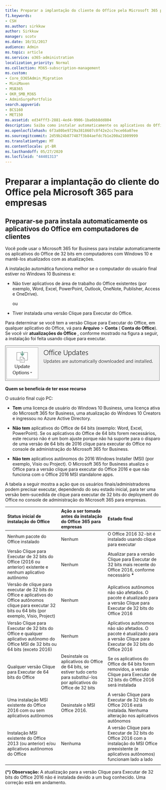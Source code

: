 ```yaml
---
title: Preparar a implantação do cliente do Office pela Microsoft 365 para empresas
f1.keywords:
- CSH
ms.author: sirkkuw
author: Sirkkuw
manager: scotv
ms.date: 10/31/2017
audience: Admin
ms.topic: article
ms.service: o365-administration
localization_priority: Normal
ms.collection: M365-subscription-management
ms.custom:
- Core_O365Admin_Migration
- MiniMaven
- MSB365
- OKR_SMB_M365
- AdminSurgePortfolio
search.appverid:
- BCS160
- MET150
ms.assetid: ed34fff3-2881-4ed4-9906-1ba6bb8dd804
description: Saiba como instalar automaticamente os aplicativos do Office de 32 bits em computadores com Windows 10 e mantê-los atualizados.
ms.openlocfilehash: 6f3a80be9729a3818607c0f42e2cc7ece66a07ee
ms.sourcegitcommit: 2d59b24b877487f3b84aefdc7b1e200a21009999
ms.translationtype: MT
ms.contentlocale: pt-BR
ms.lasthandoff: 05/27/2020
ms.locfileid: "44401313"
---
```

# <a name="prepare-for-office-client-deployment-by-microsoft-365-for-business"></a>Preparar a implantação do cliente do Office pela Microsoft 365 para empresas

## <a name="prepare-to-automatically-install-office-apps-to-client-computers"></a>Preparar-se para instala automaticamente os aplicativos do Office em computadores de clientes

Você pode usar o Microsoft 365 for Business para instalar automaticamente os aplicativos do Office de 32 bits em computadores com Windows 10 e mantê-los atualizados com as atualizações.
  
A instalação automática funciona melhor se o computador do usuário final estiver no Windows 10 Business e:
  
- Não tiver aplicativos de área de trabalho do Office existentes (por exemplo, Word, Excel, PowerPoint, Outlook, OneNote, Publisher, Access e OneDrive).
    
    ou
    
- Tiver instalada uma versão Clique para Executar do Office.
    
Para determinar se você tem a versão Clique para Executar do Office, em qualquer aplicativo do Office, vá para **Arquivo** \> **Conta** ( **Conta do Office**). Se você vir **atualizações do Office** , conforme mostrado na figura a seguir, a instalação foi feita usando clique para executar. 
  
![Screenshot of Office updates in Office app Account](../media/e3439380-fa43-4ed6-ae5d-64851c297df5.png)
  
 **Quem se beneficia de ter esse recurso**
  
O usuário final cujo PC:
  
- **Tem** uma licença de usuário do Windows 10 Business, uma licença ativa do Microsoft 365 for Business, uma atualização do Windows 10 Creators e ingressou no Azure Active Directory. 
    
- **Não tem** aplicativos do Office de 64 bits (exemplo: Word, Excel, PowerPoint). Se os aplicativos do Office de 64 bits forem necessários, este recurso não é um bom ajuste porque não há suporte para o disparo de uma versão de 64 bits de 2016 clique para executar do Office no console de administração do Microsoft 365 for Business. 
    
- **Não tem** aplicativos autônomos do 2016 Windows Installer (MSI) (por exemplo, Visio ou Project). O Microsoft 365 for Business atualiza o Office para a versão clique para executar do Office 2016 e que não funciona com o Office 2016 MSI standalone apps. 
    
A tabela a seguir mostra a ação que os usuários finais/administradores podem precisar executar, dependendo do seu estado inicial, para ter uma versão bem-sucedida de clique para executar de 32 bits do deployment do Office no console de administração do Microsoft 365 para empresas.
  
|**Status inicial de instalação do Office**|**Ação a ser tomada antes da instalação do Office 365 para empresas**|**Estado final**|
|:-----|:-----|:-----|
|Nenhum pacote do Office instalado  <br/> |Nenhum  <br/> |O Office 2016 32-bit é instalado usando clique para executar  <br/> |
|Versão Clique para Executar de 32 bits do Office (2016 ou anterior) existente e nenhum aplicativo autônomo  <br/> |Nenhum  <br/> |Atualizar para a versão Clique para Executar de 32 bits mais recente do Office 2016, conforme necessário **\*** <br/> |
|Versão de clique para executar de 32 bits do Office e aplicativos do Office autônomos clique para executar 32 bits ou 64 bits (por exemplo, Visio, Project)  <br/> |Nenhum  <br/> |Aplicativos autônomos não são afetados. O pacote é atualizado para a versão Clique para Executar de 32 bits do Office 2016  <br/> |
|Versão Clique para Executar de 32 bits do Office e qualquer aplicativo autônomo do Office MSI de 32 bits ou 64 bits (exceto 2016)  <br/> |Nenhum  <br/> |Aplicativos autônomos não são afetados. O pacote é atualizado para a versão Clique para Executar de 32 bits do Office 2016  <br/> ||||
|Qualquer versão Clique para Executar de 64 bits do Office  <br/> |Desinstale os aplicativos do Office de 64 bits, se estiver tudo certo para substituí-los por aplicativos do Office de 32 bits  <br/> |Se os aplicativos do Office de 64 bits forem removidos, a versão Clique para Executar de 32 bits do Office 2016 será instalada  <br/> |
|Uma instalação MSI existente do Office 2016 com ou sem aplicativos autônomos  <br/> |Desinstale o MSI Office 2016.  <br/> |A versão Clique para Executar de 32 bits do Office 2016 está instalada. Nenhuma alteração nos aplicativos autônomos  <br/> |
|Instalação MSI existente do Office 2013 (ou anterior) e/ou aplicativos autônomos do Office  <br/> |Nenhuma  <br/> |A versão Clique para Executar de 32 bits do Office 2016 com a instalação do MSI Office preexistente (e aplicativos autônomos) funcionam lado a lado  <br/> |
||||
   
 **(\*) Observação:** A atualização para a versão Clique para Executar de 32 bits do Office 2016 não é instalada devido a um bug conhecido. Uma correção está em andamento. 
  
